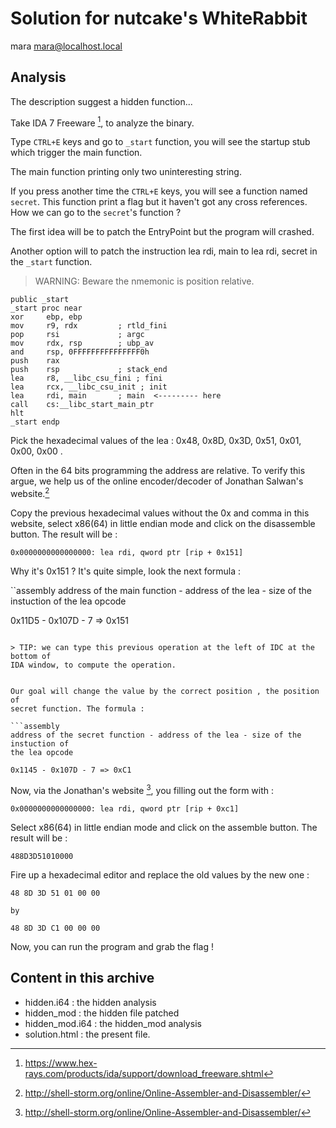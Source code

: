 # Solution for nutcake's WhiteRabbit
mara <mara@localhost.local>

## Analysis

The description suggest a hidden function...

Take IDA 7 Freeware [^1], to analyze the binary.

Type `CTRL+E` keys and go to `_start` function, you will see the startup stub
which trigger the main function.

The main function printing only two uninteresting string.

If you press another time the `CTRL+E` keys, you will see a function named
`secret`. This function print a flag but it haven't got any cross references.
How we can go to the `secret`'s function ?

The first idea will be to patch the EntryPoint but the program will crashed.

Another option will to patch the instruction lea rdi, main to lea rdi, secret in
the `_start` function.

> WARNING: Beware the nmemonic is position relative.

```assembly
public _start
_start proc near
xor     ebp, ebp
mov     r9, rdx         ; rtld_fini
pop     rsi             ; argc
mov     rdx, rsp        ; ubp_av
and     rsp, 0FFFFFFFFFFFFFFF0h
push    rax
push    rsp             ; stack_end
lea     r8, __libc_csu_fini ; fini
lea     rcx, __libc_csu_init ; init
lea     rdi, main       ; main  <--------- here
call    cs:__libc_start_main_ptr
hlt
_start endp
````

Pick the hexadecimal values of the lea : 0x48, 0x8D, 0x3D, 0x51, 0x01,
0x00, 0x00 .

Often in the 64 bits programming the address are relative. To verify this argue,
we help us of the online encoder/decoder of Jonathan Salwan's website.[^2]

Copy the previous hexadecimal values without the 0x and comma in this website,
select x86(64) in little endian mode and click on the disassemble button. The
result will be :

```assembly
0x0000000000000000: lea rdi, qword ptr [rip + 0x151]
```

Why it's 0x151 ? It's quite simple, look the next formula :

``assembly
address of the main function - address of the lea - size of the instuction of
the lea opcode

0x11D5 - 0x107D - 7 => 0x151
```

> TIP: we can type this previous operation at the left of IDC at the bottom of
IDA window, to compute the operation.


Our goal will change the value by the correct position , the position of
secret function. The formula :

```assembly
address of the secret function - address of the lea - size of the instuction of
the lea opcode

0x1145 - 0x107D - 7 => 0xC1
````

Now, via the Jonathan's website [^2], you filling out the form with :

```assembly
0x0000000000000000: lea rdi, qword ptr [rip + 0xc1]
```

Select x86(64) in little endian mode and click on the assemble button. The
result will be :

```
488D3D51010000
```

Fire up a hexadecimal editor and replace the old values by the new one :

```
48 8D 3D 51 01 00 00

by

48 8D 3D C1 00 00 00
```

Now, you can run the program and grab the flag !

## Content in this archive

- hidden.i64     : the hidden analysis
- hidden_mod     : the hidden file patched
- hidden_mod.i64 : the hidden_mod analysis
- solution.html  : the present file.


[^2]: http://shell-storm.org/online/Online-Assembler-and-Disassembler/
[^1]: https://www.hex-rays.com/products/ida/support/download_freeware.shtml
